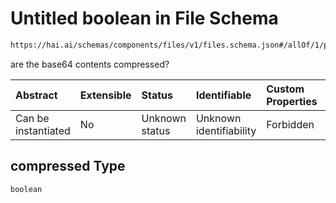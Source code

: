 # Untitled boolean in File Schema

```txt
https://hai.ai/schemas/components/files/v1/files.schema.json#/allOf/1/properties/compressed
```

are the base64 contents compressed?

| Abstract            | Extensible | Status         | Identifiable            | Custom Properties | Additional Properties | Access Restrictions | Defined In                                                                                        |
| :------------------ | :--------- | :------------- | :---------------------- | :---------------- | :-------------------- | :------------------ | :------------------------------------------------------------------------------------------------ |
| Can be instantiated | No         | Unknown status | Unknown identifiability | Forbidden         | Allowed               | none                | [files.schema.json\*](../../schemas/components/files/v1/files.schema.json "open original schema") |

## compressed Type

`boolean`

